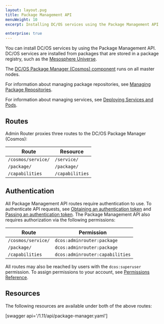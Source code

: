 ```yaml
---
layout: layout.pug
title: Package Management API
menuWeight: 10
excerpt: Installing DC/OS services using the Package Management API

enterprise: true
---
```


You can install DC/OS services by using the Package Management API. DC/OS services are installed from packages that are stored in a package registry, such as the [Mesosphere Universe](/mesosphere/dcos/1.11/overview/concepts/#mesosphere-universe).

The [DC/OS Package Manager (Cosmos) component](/mesosphere/dcos/1.11/overview/architecture/components/#dcos-package-manager) runs on all master nodes.

For information about managing package repositories, see [Managing Package Repositories](/mesosphere/dcos/1.11/administering-clusters/repo/).

For information about managing services, see [Deploying Services and Pods](/mesosphere/dcos/1.11/deploying-services/).


## Routes
Admin Router proxies three routes to the DC/OS Package Manager (Cosmos):

| Route | Resource |
|-------|----------|
| `/cosmos/service/` | `/service/` |
| `/package/` | `/package/` |
| `/capabilities` | `/capabilities` |


## Authentication

All Package Management API routes require authentication to use. To authenticate API requests, see [Obtaining an authentication token](/mesosphere/dcos/1.11/security/ent/iam-api/#obtaining-an-authentication-token) and [Passing an authentication token](/mesosphere/dcos/1.11/security/ent/iam-api/#passing-an-authentication-token). The Package Management API also requires authorization via the following permissions:

| Route | Permission |
|-------|----------|
| `/cosmos/service/` | `dcos:adminrouter:package` |
| `/package/` | `dcos:adminrouter:package` |
| `/capabilities` | `dcos:adminrouter:capabilities` |

All routes may also be reached by users with the `dcos:superuser` permission. To assign permissions to your account, see [Permissions Reference](/mesosphere/dcos/1.11/security/ent/perms-reference/).


## Resources

The following resources are available under both of the above routes:

[swagger api='/1.11/api/package-manager.yaml']
